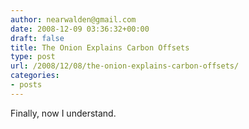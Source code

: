 ```yaml
---
author: nearwalden@gmail.com
date: 2008-12-09 03:36:32+00:00
draft: false
title: The Onion Explains Carbon Offsets
type: post
url: /2008/12/08/the-onion-explains-carbon-offsets/
categories:
- posts
---
```


Finally, now I understand.



